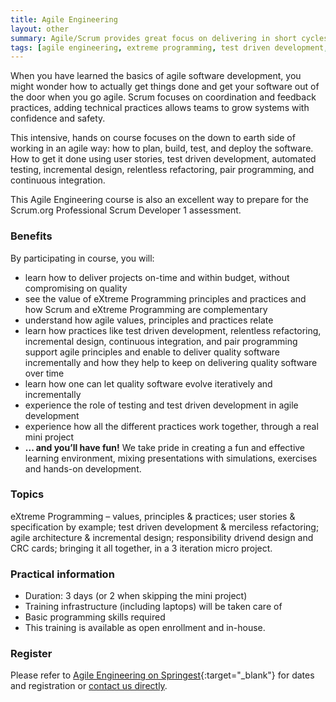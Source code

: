 ```yaml
---
title: Agile Engineering
layout: other
summary: Agile/Scrum provides great focus on delivering in short cycles. To keep on delivering quality software with confidence, you need to master agile engineering principles & practices.
tags: [agile engineering, extreme programming, test driven development, refactoring, unit testing, scrum developer, ci/cd, continuous integration, continuous delivery]
---
```

When you have learned the basics of agile software development, you might wonder how to actually get things done and get your software out of the door when you go agile. Scrum focuses on coordination and feedback practices, adding technical practices allows teams to grow systems with confidence and safety.

This intensive, hands on course focuses on the down to earth side of working in an agile way: how to plan, build, test, and deploy the software. How to get it done using user stories, test driven development, automated testing, incremental design, relentless refactoring, pair programming, and continuous integration.

This Agile Engineering course is also an excellent way to prepare for the Scrum.org Professional Scrum Developer 1 assessment.

### Benefits

By participating in course, you will:

* learn how to deliver projects on-time and within budget, without compromising on quality
* see the value of eXtreme Programming principles and practices and how Scrum and eXtreme Programming are complementary
* understand how agile values, principles and practices relate
* learn how practices like test driven development, relentless refactoring, incremental design, continuous integration, and pair programming support agile principles and enable to deliver quality software incrementally and how they help to keep on delivering quality software over time
* learn how one can let quality software evolve iteratively and incrementally
* experience the role of testing and test driven development in agile development
* experience how all the different practices work together, through a real mini project
* **... and you’ll have fun!** We take pride in creating a fun and effective learning environment, mixing presentations with simulations, exercises and hands-on development.

### Topics

eXtreme Programming – values, principles &amp; practices; user stories &amp; specification by example; test driven development &amp; merciless refactoring; 
agile architecture &amp; incremental design; responsibility drivend design and CRC cards; bringing it all together, in a 3 iteration micro project. 

 ### Practical information

* Duration: 3 days (or 2 when skipping the mini project)
* Training infrastructure (including laptops) will be taken care of
* Basic programming skills required
* This training is available as open enrollment and in-house.

### Register

Please refer to [Agile Engineering on Springest](https://www.springest.nl/qwan/agile-engineering){:target="_blank"} for dates and registration or [contact us directly](/#contact).